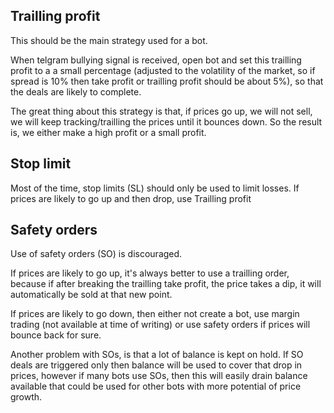 ## Trailling profit
This should be the main strategy used for a bot.

When telgram bullying signal is received, open bot and set this trailling profit to a a small percentage (adjusted to the volatility of the market, so if spread is 10% then take profit or trailling profit should be about 5%), so that the deals are likely to complete.

The great thing about this strategy is that, if prices go up, we will not sell, we will keep tracking/trailling the prices until it bounces down. So the result is, we either make a high profit or a small profit.

## Stop limit
Most of the time, stop limits (SL) should only be used to limit losses. If prices are likely to go up and then drop, use Trailling profit

## Safety orders
Use of safety orders (SO) is discouraged. 

If prices are likely to go up, it's always better to use a trailling order, because if after breaking the trailling take profit, the price takes a dip, it will automatically be sold at that new point.

If prices are likely to go down, then either not create a bot, use margin trading (not available at time of writing) or use safety orders if prices will bounce back for sure.

Another problem with SOs, is that a lot of balance is kept on hold. If SO deals are triggered only then balance will be used to cover that drop in prices, however if many bots use SOs, then this will easily drain balance available that could be used for other bots with more potential of price growth.
